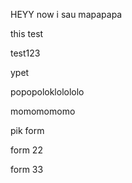 HEYY
now i sau mapapapa


this test

test123

ypet

popopoloklolololo


momomomomo

pik form

form 22

form 33